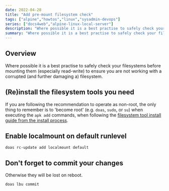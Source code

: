 ```yaml
---
date: 2022-04-28
title: "Add pre-mount filesystem check"
tags: ["alpine","howtos","linux","sysadmin-devops"]
series: ["docs4web","alpine-linux-local-server"]
description: "Where possible it is a best practise to safely check your filesystems before mounting them. Here we add the needed packages."
summary: "Where possible it is a best practise to safely check your filesystems before mounting them. Here we add the needed packages."
---
```


## Overview

Where possible it is a best practise to safely check your filesystems before mounting them (especially read-write) to ensure you are not working with a corrupted (and further damaging a) filesystem.

## (Re)install the filesystem tools you need

If you are following the recommendation to operate as non-root, the only thing to remember is to 'become root' (e.g. `doas`, `sudo`, or `su`) when executing the `apk add` commands, when following the [filesystem tool install guide from the install process](../server-install-config/create-semi-data-install/add-and-use-filesystem-tools.md).

## Enable localmount on default runlevel

``` shell
doas rc-update add localmount default
```

## Don't forget to commit your changes

Otherwise they will be lost on reboot.

```shell
doas lbu commit
```
